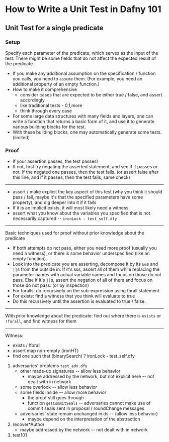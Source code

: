 # How to Write a Unit Test in Dafny 101
## Unit Test for a single predicate
### Setup
Specify each parameter of the predicate, which serves as the input of the test. There might be some fields that do not affect the expected result of the predicate.
* If you make any additional assumption on the specification / function you calls, you need to `assume` them. (For example, you need an additional property of an empty function.)
* How to make it comprehensive
    * consider cases that are expected to be either true / false, and assert accordingly
    * like traditional tests - 0,1,more
    * think through every case
* For some large data structures with many fields and layers, one can write a function that returns a basic form of it, and use it to generate various building blocks for the test.
* With these building blocks, one may automatically generate some tests. (limited)
### Proof
* If your assertion passes, the test passes!
* If not, first try negating the asserted statement, and see if it passes or not. If the negated one passes, then the test fails. (or assert false after this line, and if it passes, then the test fails, same check)

---
* assert / make explicit the key aspect of this test (why you think it should pass / fail, maybe it's that the specified parameters have some property), and dig deeper into it if it fails
* If it is an implicit exists, it will most likely need a witness.
* assert what you know about the variables you specified that is not necessarily captured -- `ironLock - test_self.dfy`
---
Basic techniques used for proof without prior knowledge about the predicate
* If both attempts do not pass, either you need more proof (usually you need a witness), or there is some behavior underspecified (like an empty function).
* Look into the predicate you are asserting, decompose it by its `&&`s and `||`s from the outside in. If it's `&&`s, assert all of them while replacing the parameter names with actual variable names and focus on those do not pass. Else if it's `||`s, assert the negation of all of them and focus on those do not pass. (or by inspection)
* For foralls: do recursively on the sub-expression using forall statement
* For exists: find a witness that you think will evaluate to true
* Do this recursively until the assertion is evaluated to true / false.
---
With prior knowledge about the predicate:
    find out where there is `exists` or `!forall`, and find witness for them

---
Witness:
* exists / !forall
* assert map non-empty (ironHT)
* find one such that (binarySearch)
? ironLock - test_self.dfy



1. adversaries' problems `test_adv.dfy`
    * other made-up signatures -- allow less behavior
        * maybe addressed by the network, but not explicit here -- not dealt with in network
    * some overlook -- allow less behavior
    * some fields inside -- allow more behavior
        * the proof still goes through
        * function `getCommitSeals` -- adversaries cannot make use of commit seals sent in proposal / roundChange messages
    * adversaries' state remain unchanged in ds -- (allow less behavior)
        * maybe depend on the interpretation of the abstraction
2. recover*Author
    * maybe addressed by the network -- not dealt with in network
3. test101